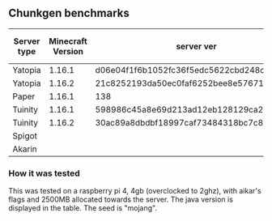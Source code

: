 ## Chunkgen benchmarks

| Server type | Minecraft Version | server ver | avg ch/s (jdk.16+12.r7.gb2da6e1a905-1) | avg ch/s (jdk.15+35.r3.gf70fc149b55-1)   |
|-------------|-------------------|------------|----------------------------------------|---|
| Yatopia     | 1.16.1            | d06e04f1f6b1052fc36f5edc5622cbd248c96cb0 | 28.9                                            |   |
| Yatopia     | 1.16.2            | 21c8252193da50ec0faf6252bee8e576715ba355 | 25.0                                            |   |
| Paper       | 1.16.1            | 138                                      | 27.9                                            |   |
| Tuinity     | 1.16.1            | 598986c45a8e69d213ad12eb128129ca2aecc253 |                                                 |   |
| Tuinity     | 1.16.2            | 30ac89a8dbdbf18997caf73484318bc7c81b2f89 |                                                 |   |
| Spigot      |                   |                                          |                                                 |   |
| Akarin      |                   |                                          |                                                 |   |



### How it was tested
This was tested on a raspberry pi 4, 4gb (overclocked to 2ghz), with aikar's flags and 2500MB allocated towards the server. The java version is displayed in the table. The seed is "mojang".